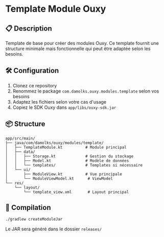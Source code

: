 # Template Module Ouxy

## 📋 Description
Template de base pour créer des modules Ouxy. Ce template fournit une structure minimale mais fonctionnelle qui peut être adaptée selon les besoins.

## 🛠️ Configuration

1. Clonez ce repository
2. Renommez le package `com.damolks.ouxy.modules.template` selon vos besoins
3. Adaptez les fichiers selon votre cas d'usage
4. Copiez le SDK Ouxy dans `app/libs/ouxy-sdk.jar`

## 📦 Structure

```
app/src/main/
├── java/com/damolks/ouxy/modules/template/
│   ├── TemplateModule.kt          # Module principal
│   ├── data/
│   │   ├── Storage.kt             # Gestion du stockage
│   │   ├── Model.kt               # Modèle de données
│   │   └── templates/             # Templates si nécessaire
│   └── ui/                    
│       ├── ModuleView.kt          # Vue principale
│       └── ModuleViewModel.kt      # ViewModel
└── res/
    └── layout/
        └── template_view.xml       # Layout principal
```

## 🚀 Compilation

```bash
./gradlew createModuleJar
```

Le JAR sera généré dans le dossier `releases/`